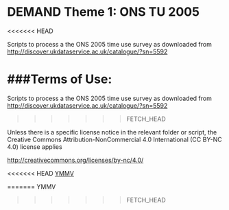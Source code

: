 DEMAND Theme 1: ONS TU 2005
==================
<<<<<<< HEAD

Scripts to process a the ONS 2005 time use survey as downloaded from http://discover.ukdataservice.ac.uk/catalogue/?sn=5592

###Terms of Use:
=======
Scripts to process a the ONS 2005 time use survey as downloaded from http://discover.ukdataservice.ac.uk/catalogue/?sn=5592
>>>>>>> FETCH_HEAD

Unless there is a specific license notice in the relevant folder or script, the Creative Commons Attribution-NonCommercial 4.0 International (CC BY-NC 4.0) license applies

http://creativecommons.org/licenses/by-nc/4.0/

<<<<<<< HEAD
[YMMV](http://en.wiktionary.org/wiki/YMMV)

=======
YMMV
>>>>>>> FETCH_HEAD

